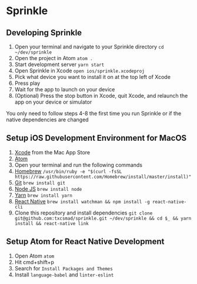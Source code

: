 # Sprinkle

## Developing Sprinkle
1. Open your terminal and navigate to your Sprinkle directory
```cd ~/dev/sprinkle```
2. Open the project in Atom
```atom .```
3. Start development server
```yarn start```
4. Open Sprinkle in Xcode
```open ios/sprinkle.xcodeproj```
5. Pick what device you want to install it on at the top left of Xcode
6. Press play
7. Wait for the app to launch on your device
8. (Optional) Press the stop button in Xcode, quit Xcode, and relaunch the app on your device or simulator

You only need to follow steps 4-8 the first time you run Sprinkle or if the native dependencies are changed

## Setup iOS Development Environment for MacOS
1. [Xcode](https://itunes.apple.com/us/app/xcode/id497799835?mt=12) from the Mac App Store
2. [Atom](https://atom.io)
3. Open your terminal and run the following commands
4. [Homebrew](https://brew.sh)
```/usr/bin/ruby -e "$(curl -fsSL https://raw.githubusercontent.com/Homebrew/install/master/install)"```
5. [Git](https://www.git-scm.com)
```brew install git```
6. [Node JS](https://nodejs.org/en/)
```brew install node```
7. [Yarn](https://yarnpkg.com/en/)
```brew install yarn```
8. [React Native](https://facebook.github.io/react-native/)
```brew install watchman && npm install -g react-native-cli```
9. Clone this repository and install dependencies
```git clone git@github.com:txcsmad/sprinkle.git ~/dev/sprinkle && cd $_ && yarn install && react-native link```

## Setup Atom for React Native Development
1. Open Atom
```atom```
2. Hit cmd+shift+p
3. Search for `Install Packages and Themes`
4. Install `language-babel` and `linter-eslint`
